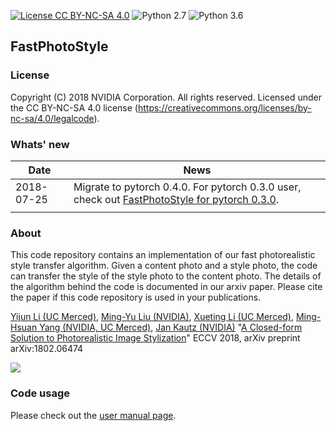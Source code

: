 [![License CC BY-NC-SA 4.0](https://img.shields.io/badge/license-CC4.0-blue.svg)](https://raw.githubusercontent.com/NVIDIA/FastPhotoStyle/master/LICENSE.md)
![Python 2.7](https://img.shields.io/badge/python-2.7-green.svg)
![Python 3.6](https://img.shields.io/badge/python-3.6-green.svg)

## FastPhotoStyle

### License
Copyright (C) 2018 NVIDIA Corporation.  All rights reserved.
Licensed under the CC BY-NC-SA 4.0 license (https://creativecommons.org/licenses/by-nc-sa/4.0/legalcode).

### Whats' new
 
 | Date     | News |
 |----------|--------------|
 |2018-07-25| Migrate to pytorch 0.4.0. For pytorch 0.3.0 user, check out [FastPhotoStyle for pytorch 0.3.0](https://github.com/NVIDIA/FastPhotoStyle/releases/tag/f33e07f). |
 |          | | 


### About

This code repository contains an implementation of our fast photorealistic style transfer algorithm. Given a content photo and a style photo, the code can transfer the style of the style photo to the content photo. The details of the algorithm behind the code is documented in our arxiv paper. Please cite the paper if this code repository is used in your publications.

[Yijun Li (UC Merced)](https://sites.google.com/site/yijunlimaverick/), 
[Ming-Yu Liu (NVIDIA)](http://mingyuliu.net/), 
[Xueting Li (UC Merced)](https://sunshineatnoon.github.io/), 
[Ming-Hsuan Yang (NVIDIA, UC Merced)](http://faculty.ucmerced.edu/mhyang/), 
[Jan Kautz (NVIDIA)](http://jankautz.com/) 
"[A Closed-form Solution to Photorealistic Image Stylization](https://arxiv.org/abs/1802.06474)" 
ECCV 2018, arXiv preprint arXiv:1802.06474

![](teaser.png)


### Code usage

Please check out the [user manual page](USAGE.md).



